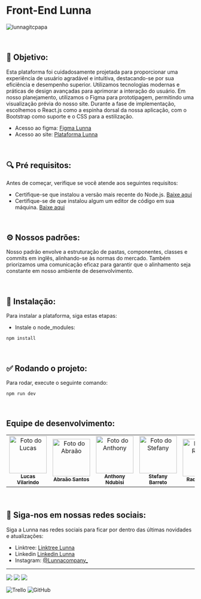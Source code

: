 # Front-End Lunna

![lunnagitcpapa](https://github.com/LunnaCompany/.github/assets/147529312/e4bfbd0e-f45f-4a94-82b8-e6a8f64811ac)

<br/>

<h2> 🎯 Objetivo:</h2>
   <p>
     Esta plataforma foi cuidadosamente projetada para proporcionar uma experiência de usuário agradável e intuitiva, destacando-se por sua eficiência e desempenho superior. Utilizamos tecnologias modernas e práticas de design avançadas para aprimorar a interação do usuário. Em nosso planejamento, utilizamos o Figma para prototipagem, permitindo uma visualização prévia do nosso site. Durante a fase de implementação, escolhemos o React.js como a espinha dorsal da nossa aplicação, com o Bootstrap como suporte e o CSS para a estilização.
   </p>

- Acesso ao figma: [Figma Lunna](https://www.figma.com/design/hOaA27Az8sJmRZSZWvkUpg/Prot%C3%B3tipo-Lunna?node-id=213-1870&t=vEs0IOWQ9YU2ekYj-0)
- Acesso ao site: [Plataforma Lunna](https://lunnacompany.github.io/Lunna/)
<br/>

<h2> 🔍 Pré requisitos:</h2>
   <p>
      Antes de começar, verifique se você atende aos seguintes requisitos:
   </p>

- Certifique-se que instalou a versão mais recente do Node.js.  [Baixe aqui](https://nodejs.org/en)
- Certifique-se de que instalou algum um editor de código em sua máquina. [Baixe aqui](https://code.visualstudio.com/)
<br/>

<h2> ⚙️ Nossos padrões:</h2>
   <p>
      Nosso padrão envolve a estruturação de pastas, componentes, classes e commits em inglês, alinhando-se às normas do mercado. Também priorizamos uma comunicação eficaz para garantir que o alinhamento seja constante em nosso ambiente de desenvolvimento.
   </p>
<br/>

<h2> 🚀 Instalação:</h2>
   <p>
      Para instalar a plataforma, siga estas etapas:
   </p>

- Instale o node_modules:
```
npm install
```
<br/>

<h2> ✅ Rodando o projeto:</h2>
   <p>
      Para rodar, execute o seguinte comando:
   </p>
   
```
npm run dev
```
<br/>

<h2>Equipe de desenvolvimento:</h2>

<table>
  <tr>
    <td align="center">
      <a href="https://github.com/LucasVilarindo" title="Lucas Vilarindo">
          <img src="https://github.com/LucasVilarindo.png" width="100px;" alt="Foto do Lucas"/><br>
        <sub>
          <b>Lucas Vilarindo</b>
        </sub>
      </a>
    </td>
    <td align="center">
      <a href="https://github.com/TechAbraao" title="Abraão Santos">
         <img src="https://github.com/TechAbraao.png" width="100px;" alt="Foto do Abraão"/><br>
        <sub>
          <b>Abraão Santos</b>
        </sub>
      </a>
    </td>
    <td align="center">
      <a href="https://github.com/anthonyDev01" title="Anthony Ndubisi">
         <img src="https://github.com/anthonyDev01.png" width="100px;" alt="Foto do Anthony"/><br>
        <sub>
          <b>Anthony Ndubisi</b>
        </sub>
      </a>
    </td>
     <td align="center">
      <a href=https://github.com/Stefany3108" title="Stefany Barreto">
         <img src="https://github.com/Stefany3108.png" width="100px;" alt="Foto do Stefany"/><br>
        <sub>
          <b>Stefany Barreto</b>
        </sub>
      </a>
    </td>
     <td align="center">
      <a href=https://github.com/Lulunna" title="Raquel Luna">
          <img src="https://github.com/Lulunna.png" width="100px;" alt="Foto do Raquel"/><br>
        <sub>
          <b>Raquel Luna</b>
        </sub>
      </a>
    </td>
     <td align="center">
      <a href="https://github.com/Eliana100" title="Eliana Nunes">
          <img src="https://github.com/Eliana100.png" width="100px;" alt="Foto da Eliana"/><br>
        <sub>
          <b>Eliana Nunes</b>
        </sub>
      </a>
    </td>
 <td align="center">
      <a href="https://github.com/EduardoS-Silva" title="Eduardo Silva">
          <img src="https://github.com/EduardoS-Silva.png" width="100px;" alt="Foto do Eduardo"/><br>
        <sub>
          <b>Eduardo Silva</b>
        </sub>
      </a>
    </td>
     <td align="center">
      <a href="https://github.com/DaviBMachado" title="Davi Bernardes">
          <img src="https://github.com/DaviBMachado.png" width="100px;" alt="Foto do Davi"/><br>
        <sub>
          <b>Davi Bernardes</b>
        </sub>
      </a>
    </td>
  </tr>
</table>
<br/>

## 📱 Siga-nos em nossas redes sociais:

Siga a Lunna nas redes sociais para ficar por dentro das últimas novidades e atualizações:

- Linktree: [Linktree Lunna](https://linktr.ee/lunnacompany)
- Linkedin [Linkedin Lunna](https://www.linkedin.com/company/lunnacompany/)
- Instagram: [@Lunnacompany_](https://www.instagram.com/lunnacompany/)


<hr>

<div>
<img src="https://img.shields.io/badge/React-20232A?style=for-the-badge&logo=react&logoColor=61DAFB" />
<img src="https://img.shields.io/badge/CSS3-1572B6?style=for-the-badge&logo=css3&logoColor=white" />
<img src="https://img.shields.io/badge/React_Router-CA4245?style=for-the-badge&logo=react-router&logoColor=white" />

![Trello](https://img.shields.io/badge/Trello-%23026AA7.svg?style=for-the-badge&logo=Trello&logoColor=white)
![GitHub](https://img.shields.io/badge/github-%23121011.svg?style=for-the-badge&logo=github&logoColor=white)
</div>
